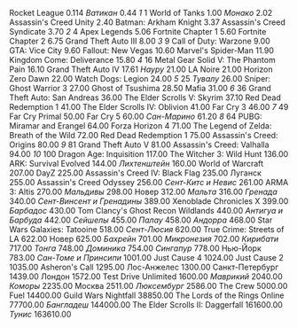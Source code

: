 Rocket League                             0.114
*Ватикан*                                 0.44
*1*                                       1
World of Tanks                            1.00
*Монако*                                  2.02
Assassin's Creed Unity                    2.40
Batman: Arkham Knight                     3.37
Assassin's Creed Syndicate                3.70
*2*                                       4
Apex Legends                              5.06
Fortnite Chapter 1                        5.60
Fortnite Chapter 2                        6.75
Grand Theft Auto III                      8.00
*3*                                       9
Call of Duty: Warzone                     9.00
GTA: Vice City                            9.60
Fallout: New Vegas                       10.60
Marvel's Spider-Man                      11.90
Kingdom Come: Deliverance                15.80
*4*                                      16
Metal Gear Solid V: The Phantom Pain     16.10
Grand Theft Auto IV                      17.61
*Науру*                                  21.00
LA Noire                                 21.00
Horizon Zero Dawn                        22.00
Watch Dogs: Legion                       24.00
*5*                                      25
*Тувалу*                                 26.00
Sniper: Ghost Warrior 3                  27.00
Ghost of Tsushima                        28.50
Mafia                                    31.00
*6*                                      36
Grand Theft Auto: San Andreas            36.00
The Elder Scrolls V: Skyrim              37.10
Red Dead Redemption 1                    41.00
The Elder Scrolls IV: Oblivion           41.00
Far Cry 3                                46.00
*7*                                      49
Far Cry Primal                           50.00
Far Cry 5                                60.00
*Сан-Марино*                             61.20
*8*                                      64
PUBG: Miramar and Erangel                64.00
Forza Horizon 4                          71.00
The Legend of Zelda: Breath of the Wild  72.00
Red Dead Redemption 1                    75.00
Assassin's Creed: Origins                80.00
*9*                                      81
Grand Theft Auto V                       81.00
Assassin's Creed: Valhalla               94.00
*10*                                    100
Dragon Age: Inquisition                 117.00
The Witcher 3: Wild Hunt                136.00
ARK: Survival Evolved                   144.00
*Лихтенштейн*                           160.00
World of Warcraft                       207.00
DayZ                                    225.00
Assassin's Creed IV: Black Flag         235.00
Луганск                                 255.00
Assassin's Creed Odyssey                256.00
*Сент-Китс и Невис*                     261.00
ARMA 3: Altis                           270.00
*Мальдивы*                              298.00
Новер                                   312.00
*Мальта*                                316.00
*Гренада*                               340.00
*Сент-Винсент и Гренадины*              389.00
Xenoblade Chronicles X                  399.00
*Барбадос*                              430.00
Tom Clancy's Ghost Recon Wildlands      440.00
*Антигуа и Барбуда*                     442.00
*Сейшелы*                               455.00
*Палау*                                 458.00
*Андорра*                               468.00
Star Wars Galaxies: Tatooine            518.00
*Сент-Люсия*                            620.00
True Crime: Streets of LA               622.00
Новер                                   625.00
*Бахрейн*                               701.00
*Микронезия*                            702.00
*Кирибати*                              717.00
*Тонга*                                 748.00
*Доминика*                              754.00
*Сингапур*                              778.00
Нью-Йорк                                783.00
*Сан-Томе и Принсипи*                  1001.00
Just Cause 4                           1024.00
Just Cause 2                           1035.00
Asheron's Call                         1295.00
Лос-Анжелес                            1300.00
Санкт-Петербург                        1439.00
Лондон                                 1572.00
Test Drive Unlimited                   1600.00
*Маврикий*                             2040.00
*Коморы*                               2235.00
Москва                                 2511.00
*Люксембург*                           2586.00
The Crew                               5000.00
Fuel                                  14400.00
Guild Wars Nightfall                  38850.00
The Lords of the Rings Online         77700.00
*Бангладеш*                          144000.00
The Elder Scrolls II: Daggerfall     161600.00
*Тунис*                              163610.00
